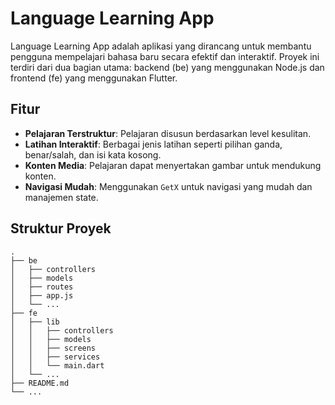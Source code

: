 # Language Learning App

Language Learning App adalah aplikasi yang dirancang untuk membantu pengguna mempelajari bahasa baru secara efektif dan interaktif. Proyek ini terdiri dari dua bagian utama: backend (be) yang menggunakan Node.js dan frontend (fe) yang menggunakan Flutter.

## Fitur

- **Pelajaran Terstruktur**: Pelajaran disusun berdasarkan level kesulitan.
- **Latihan Interaktif**: Berbagai jenis latihan seperti pilihan ganda, benar/salah, dan isi kata kosong.
- **Konten Media**: Pelajaran dapat menyertakan gambar untuk mendukung konten.
- **Navigasi Mudah**: Menggunakan `GetX` untuk navigasi yang mudah dan manajemen state.

## Struktur Proyek

```plaintext
.
├── be
│   ├── controllers
│   ├── models
│   ├── routes
│   ├── app.js
│   └── ...
├── fe
│   ├── lib
│   │   ├── controllers
│   │   ├── models
│   │   ├── screens
│   │   ├── services
│   │   └── main.dart
│   └── ...
├── README.md
└── ...

